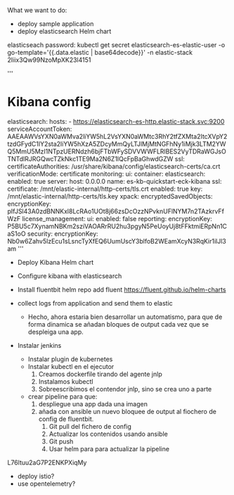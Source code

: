 What we want to do:
- deploy sample application
- deploy elasticsearch Helm chart

elasticseach password: kubectl get secret elasticsearch-es-elastic-user -o go-template='{{.data.elastic | base64decode}}' -n elastic-stack
2Iiix3Qw99NzoMpXK23l4151

'''
# Kibana config
elasticsearch:
    hosts:
        - https://elasticsearch-es-http.elastic-stack.svc:9200
    serviceAccountToken: AAEAAWVsYXN0aWMva2liYW5hL2VsYXN0aWMtc3RhY2tfZXMta2ItcXVpY2tzdGFydC1lY2sta2liYW5hXzA5ZDcyMmQyLTJlMjMtNGFhNy1iMjk3LTM2YWQ5MmU5MzI1NTpzUERNdzh6bjFTbWFySDVVWWFLRlBES2VyTDRaWGJsOTNTdlRJRGQwcTZkNkc1TE9Ma2N6Z1lQcFpBaGhwdGZW
    ssl:
        certificateAuthorities: /usr/share/kibana/config/elasticsearch-certs/ca.crt
        verificationMode: certificate
monitoring:
    ui:
        container:
            elasticsearch:
                enabled: true
server:
    host: 0.0.0.0
    name: es-kb-quickstart-eck-kibana
    ssl:
        certificate: /mnt/elastic-internal/http-certs/tls.crt
        enabled: true
        key: /mnt/elastic-internal/http-certs/tls.key
xpack:
    encryptedSavedObjects:
        encryptionKey: pIfJSl43A0zdBNNKxl8LcRAo1UOt8j66zsDcOzzNPvknUFlNYM7n2TAzkrvFfWzF
    license_management:
        ui:
            enabled: false
    reporting:
        encryptionKey: P5BU5c7XynamNBKm2sziVAOARrRU2hu3pgyN5PeUoyUj8tFFktmiERpNn1CaS1oO
    security:
        encryptionKey: Nb0w6Zahv5lzEcu1sLsncTyXfEQ6UumUscY3blfoB2WEamXcyN3RqKir1ilJl3am
'''

- Deploy Kibana Helm chart
- Configure kibana with elasticsearch

- Install fluentbit
helm repo add fluent https://fluent.github.io/helm-charts
- collect logs from application and send them to elastic
    - Hecho, ahora estaria bien desarrollar un automatismo, para que de forma dinamica se añadan bloques de output cada vez que se despleiga una app.

- Instalar jenkins
  - Instalar plugin de kubernetes
  - Instalar kubectl en el ejecutor
    1. Creamos dockerfile tirando del agente jnlp
    2. Instalamos kubectl
    3. Sobreescribimos el contendor jnlp, sino se crea uno a parte
  - crear pipeline para que:
    1. despliegue una app dada una imagen
    2. añada con ansible un nuevo bloquee de output al fiochero de config de fluentbit.
        1. Git pull del fichero de config
        2. Actualizar los contenidos usando ansible
        3. Git push
        4. Usar helm para para actualizar la pipeline

L76ltuu2aG7P2ENKPXiqMy




- deploy istio?
- use opentelemetry?